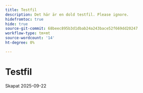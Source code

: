 ```yaml
---
title: Testfil
description: Det här är en dold testfil. Please ignore.
hidefromtoc: true
hide: true
source-git-commit: 68beec895b3d1dbab24a243bace52f669dd20247
workflow-type: tm+mt
source-wordcount: '14'
ht-degree: 0%

---
```


# Testfil

Skapat 2025-09-22
